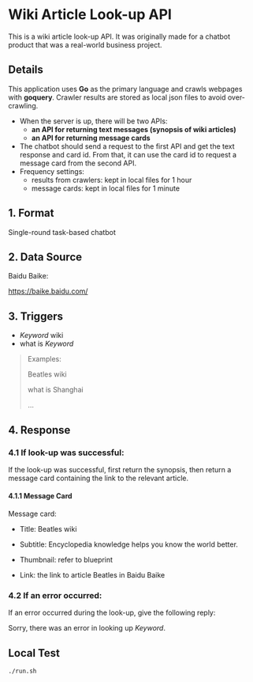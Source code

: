 # Wiki Article Look-up API

This is a wiki article look-up API. It was originally made for a chatbot product that was a real-world business project.

## Details

This application uses **Go** as the primary language and crawls webpages with **goquery**. Crawler results are stored as local json files to avoid over-crawling.

- When the server is up, there will be two APIs:
  - **an API for returning text messages (synopsis of wiki articles)**
  - **an API for returning message cards**
- The chatbot should send a request to the first API and get the text response and card id. From that, it can use the card id to request a message card from the second API.
- Frequency settings:
  - results from crawlers: kept in local files for 1 hour
  - message cards: kept in local files for 1 minute

## 1. Format

Single-round task-based chatbot

## 2. Data Source

Baidu Baike:

https://baike.baidu.com/

## 3. Triggers

- *Keyword* wiki
- what is *Keyword*

> Examples:
>
> Beatles wiki
>
> what is Shanghai
>
> ...

## 4. Response

### 4.1 If look-up was successful:

If the look-up was successful, first return the synopsis, then return a message card containing the link to the relevant article.

#### 4.1.1 Message Card

Message card:

- Title: Beatles wiki

- Subtitle: Encyclopedia knowledge helps you know the world better.

- Thumbnail: refer to blueprint

- Link: the link to article Beatles in Baidu Baike

### 4.2 If an error occurred:

If an error occurred during the look-up, give the following reply:

Sorry, there was an error in looking up *Keyword*.



## Local Test

```bash
./run.sh
```
